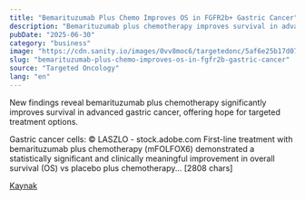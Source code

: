 ```yaml
---
title: "Bemarituzumab Plus Chemo Improves OS in FGFR2b+ Gastric Cancer"
description: "Bemarituzumab plus chemotherapy improves survival in advanced gastric cancer, new study shows."
pubDate: "2025-06-30"
category: "business"
image: "https://cdn.sanity.io/images/0vv8moc6/targetedonc/5af6e25b17d074d8c9c8cb627adfc1e12de90596-480x270.png?fit=crop&auto=format"
slug: "bemarituzumab-plus-chemo-improves-os-in-fgfr2b-gastric-cancer"
source: "Targeted Oncology"
lang: "en"
---
```


New findings reveal bemarituzumab plus chemotherapy significantly improves survival in advanced gastric cancer, offering hope for targeted treatment options.

Gastric cancer cells: © LASZLO - stock.adobe.com
First-line treatment with bemarituzumab plus chemotherapy (mFOLFOX6) demonstrated a statistically significant and clinically meaningful improvement in overall survival (OS) vs placebo plus chemotherapy... [2808 chars]

[Kaynak](https://www.targetedonc.com/view/bemarituzumab-plus-chemo-improves-os-in-fgfr2b-gastric-cancer)
